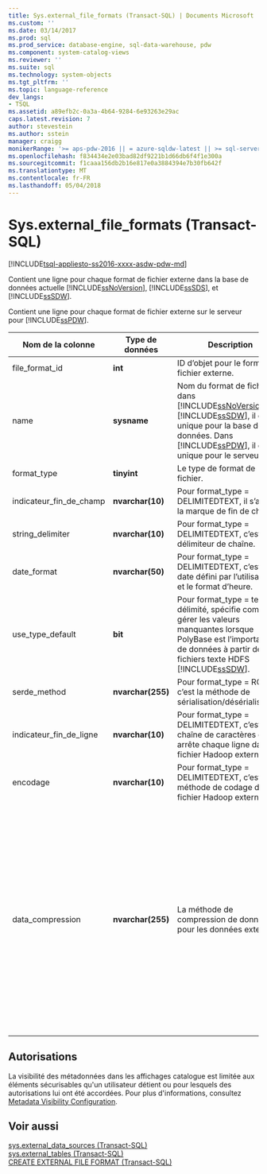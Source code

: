 ```yaml
---
title: Sys.external_file_formats (Transact-SQL) | Documents Microsoft
ms.custom: ''
ms.date: 03/14/2017
ms.prod: sql
ms.prod_service: database-engine, sql-data-warehouse, pdw
ms.component: system-catalog-views
ms.reviewer: ''
ms.suite: sql
ms.technology: system-objects
ms.tgt_pltfrm: ''
ms.topic: language-reference
dev_langs:
- TSQL
ms.assetid: a89efb2c-0a3a-4b64-9284-6e93263e29ac
caps.latest.revision: 7
author: stevestein
ms.author: sstein
manager: craigg
monikerRange: '>= aps-pdw-2016 || = azure-sqldw-latest || >= sql-server-2016 || = sqlallproducts-allversions'
ms.openlocfilehash: f834434e2e03bad82df9221b1d66db6f4f1e300a
ms.sourcegitcommit: f1caaa156db2b16e817e0a3884394e7b30fb642f
ms.translationtype: MT
ms.contentlocale: fr-FR
ms.lasthandoff: 05/04/2018
---
```

# <a name="sysexternalfileformats-transact-sql"></a>Sys.external_file_formats (Transact-SQL)
[!INCLUDE[tsql-appliesto-ss2016-xxxx-asdw-pdw-md](../../includes/tsql-appliesto-ss2016-xxxx-asdw-pdw-md.md)]

  Contient une ligne pour chaque format de fichier externe dans la base de données actuelle [!INCLUDE[ssNoVersion](../../includes/ssnoversion-md.md)], [!INCLUDE[ssSDS](../../includes/sssds-md.md)], et [!INCLUDE[ssSDW](../../includes/sssdw-md.md)].  
  
 Contient une ligne pour chaque format de fichier externe sur le serveur pour [!INCLUDE[ssPDW](../../includes/sspdw-md.md)].  
  
|Nom de la colonne|Type de données| Description|Plage|  
|-----------------|---------------|-----------------|-----------|  
|file_format_id|**int**|ID d’objet pour le format de fichier externe.||  
|name|**sysname**|Nom du format de fichier. dans [!INCLUDE[ssNoVersion](../../includes/ssnoversion-md.md)] et [!INCLUDE[ssSDW](../../includes/sssdw-md.md)], il est unique pour la base de données. Dans [!INCLUDE[ssPDW](../../includes/sspdw-md.md)], il est unique pour le serveur.||  
|format_type|**tinyint**|Le type de format de fichier.|PARQUET DELIMITEDTEXT, RCFILE, ORC,|  
|indicateur_fin_de_champ|**nvarchar(10)**|Pour format_type = DELIMITEDTEXT, il s’agit de la marque de fin de champ.||  
|string_delimiter|**nvarchar(10)**|Pour format_type = DELIMITEDTEXT, c’est le délimiteur de chaîne.||  
|date_format|**nvarchar(50)**|Pour format_type = DELIMITEDTEXT, c’est la date défini par l’utilisateur et le format d’heure.||  
|use_type_default|**bit**|Pour format_type = texte délimité, spécifie comment gérer les valeurs manquantes lorsque PolyBase est l’importation de données à partir de fichiers texte HDFS [!INCLUDE[ssSDW](../../includes/sssdw-md.md)].|0 – stocker des valeurs manquantes en tant que la chaîne « NULL ».<br /><br /> 1 – stocker les valeurs manquantes en tant que valeur par défaut de la colonne.|  
|serde_method|**nvarchar(255)**|Pour format_type = RCFILE, c’est la méthode de sérialisation/désérialisation.||  
|indicateur_fin_de_ligne|**nvarchar(10)**|Pour format_type = DELIMITEDTEXT, c’est la chaîne de caractères qui arrête chaque ligne dans le fichier Hadoop externe.|Toujours '\n'.|  
|encodage|**nvarchar(10)**|Pour format_type = DELIMITEDTEXT, c’est la méthode de codage du fichier Hadoop externe.|Toujours « UTF-8'.|  
|data_compression|**nvarchar(255)**|La méthode de compression de données pour les données externes.|Pour format_type = DELIMITEDTEXT :<br /><br /> -   'org.apache.hadoop.io.compress.DefaultCodec'<br />-   'org.apache.hadoop.io.compress.GzipCodec'<br /><br /> Pour format_type = RCFILE :<br /><br /> -   'org.apache.hadoop.io.compress.DefaultCodec'<br /><br /> Pour format_type = ORC :<br /><br /> -   'org.apache.hadoop.io.compress.DefaultCodec'<br />-   'org.apache.hadoop.io.compress.SnappyCodec'<br /><br /> Pour format_type = PARQUET :<br /><br /> -   'org.apache.hadoop.io.compress.GzipCodec'<br />-   'org.apache.hadoop.io.compress.SnappyCodec'|  
  
## <a name="permissions"></a>Autorisations  
 La visibilité des métadonnées dans les affichages catalogue est limitée aux éléments sécurisables qu'un utilisateur détient ou pour lesquels des autorisations lui ont été accordées. Pour plus d'informations, consultez [Metadata Visibility Configuration](../../relational-databases/security/metadata-visibility-configuration.md).  
  
## <a name="see-also"></a>Voir aussi  
 [sys.external_data_sources &#40;Transact-SQL&#41;](../../relational-databases/system-catalog-views/sys-external-data-sources-transact-sql.md)   
 [sys.external_tables &#40;Transact-SQL&#41;](../../relational-databases/system-catalog-views/sys-external-tables-transact-sql.md)   
 [CREATE EXTERNAL FILE FORMAT &#40;Transact-SQL&#41;](../../t-sql/statements/create-external-file-format-transact-sql.md)  
  
  
